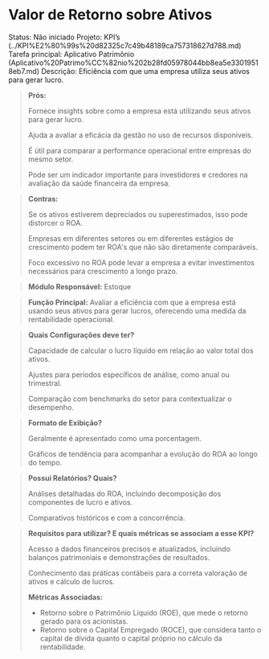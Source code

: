 # Valor de Retorno sobre Ativos

Status: Não iniciado
Projeto: KPI’s (../KPI%E2%80%99s%20d82325c7c49b48189ca757318627d788.md)
Tarefa principal: Aplicativo Patrimônio (Aplicativo%20Patrimo%CC%82nio%202b28fd05978044bb8ea5e33019518eb7.md)
Descrição: Eficiência com que uma empresa utiliza seus ativos para gerar lucro.

> **Prós:**
> 
> 
> Fornece insights sobre como a empresa está utilizando seus ativos para gerar lucro.
> 
> Ajuda a avaliar a eficácia da gestão no uso de recursos disponíveis.
> 
> É útil para comparar a performance operacional entre empresas do mesmo setor.
> 
> Pode ser um indicador importante para investidores e credores na avaliação da saúde financeira da empresa.
> 

> **Contras:**
> 
> 
> Se os ativos estiverem depreciados ou superestimados, isso pode distorcer o ROA.
> 
> Empresas em diferentes setores ou em diferentes estágios de crescimento podem ter ROA's que não são diretamente comparáveis.
> 
> Foco excessivo no ROA pode levar a empresa a evitar investimentos necessários para crescimento a longo prazo.
> 

> **Módulo Responsável:**
Estoque
> 

> **Função Principal:**
Avaliar a eficiência com que a empresa está usando seus ativos para gerar lucros, oferecendo uma medida da rentabilidade operacional.
> 

> **Quais Configurações deve ter?**
> 
> 
> Capacidade de calcular o lucro líquido em relação ao valor total dos ativos.
> 
> Ajustes para períodos específicos de análise, como anual ou trimestral.
> 
> Comparação com benchmarks do setor para contextualizar o desempenho.
> 

> **Formato de Exibição?**
> 
> 
> Geralmente é apresentado como uma porcentagem.
> 
> Gráficos de tendência para acompanhar a evolução do ROA ao longo do tempo.
> 

> **Possuí Relatórios? Quais?**
> 
> 
> Análises detalhadas do ROA, incluindo decomposição dos componentes de lucro e ativos.
> 
> Comparativos históricos e com a concorrência.
> 

> **Requisitos para utilizar? E quais métricas se associam a esse KPI?**
> 
> 
> Acesso a dados financeiros precisos e atualizados, incluindo balanços patrimoniais e demonstrações de resultados.
> 
> Conhecimento das práticas contábeis para a correta valoração de ativos e cálculo de lucros.
> 
> **Métricas Associadas:**
> 
> - Retorno sobre o Patrimônio Líquido (ROE), que mede o retorno gerado para os acionistas.
> - Retorno sobre o Capital Empregado (ROCE), que considera tanto o capital de dívida quanto o capital próprio no cálculo da rentabilidade.